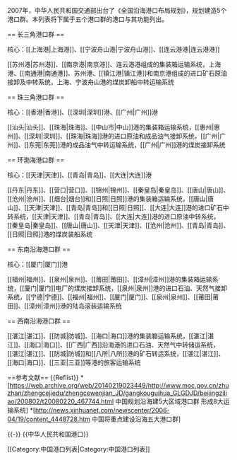 2007年，中华人民共和国交通部出台了《全国沿海港口布局规划》，规划建造5个港口群。本列表将下属于五个港口群的港口与其功能列出。

== 长三角港口群 ==

核心：[[上海港|上海港]]、[[宁波舟山港|宁波舟山港]]、[[连云港港|连云港港]]

[[苏州港|苏州港]]、[[南京港|南京港]]、连云港港组成的集装箱运输系统，上海港、[[南通港|南通港]]、苏州港、[[镇江港|镇江港]]和南京港组成的进口矿石原油接卸及中转系统，上海、宁波舟山港的煤炭卸船中转运输系统

== 珠三角港口群 ==

核心：[[香港|香港]]、[[深圳|深圳]]港、[[广州|广州]]港

[[汕头|汕头]]、[[珠海|珠海]]、[[中山市|中山]]港的集装箱运输系统，[[惠州|惠州]]、[[深圳|深圳]]、[[珠海|珠海]]港的进口原油和成品油气接卸系统，[[广州|广州]]、[[东莞|东莞]]港的成品油气中转运输系统，[[广州|广州]]港的煤炭接卸系统

== 环渤海港口群 ==

核心：[[天津|天津]]、[[青岛|青岛]]、[[大连|大连]]港

[[丹东|丹东]]、[[营口|营口]]、[[锦州|锦州]]、[[秦皇岛|秦皇岛]]、[[唐山|唐山]]、[[沧州|沧州]]、[[烟台|烟台]]和[[日照|日照]]港的集装箱运输系统，[[唐山|唐山]]、[[天津|天津]]、[[青岛|青岛]]和[[日照|日照]]、[[大连|大连]]港的进口矿石中转系统，[[天津|天津]]、[[青岛|青岛]]、[[大连|大连]]港的进口原油中转系统，[[秦皇岛|秦皇岛]]、[[唐山|唐山]]、[[天津|天津]]、[[沧州|沧州]]、[[青岛|青岛]]、[[日照|日照]]港的煤炭装船系统

== 东南沿海港口群 ==

核心：[[厦门|厦门]]港

[[福州|福州]]、[[泉州|泉州]]、[[莆田|莆田]]、[[漳州|漳州]]港的集装箱运输系统，[[厦门|厦门]]电厂的煤炭接卸系统，[[泉州|泉州]]港的进口石油、天然气接卸系统，[[宁德|宁德]]、[[福州|福州]]、[[厦门|厦门]]、[[泉州|泉州]]、[[莆田|莆田]]、[[漳州|漳州]]港的陆岛滚装运输系统

== 西南沿海港口群 ==

[[湛江|湛江]]、[[防城|防城]]、[[海口|海口]]港的集装箱运输系统，[[湛江|湛江]]、[[海口|海口]]、[[广西|广西]]沿海港的进口石油、天然气中转储运系统，[[湛江|湛江]]、[[防城|防城]]和[[八所|八所]]港的矿石转运系统，[[湛江|湛江]]、[[海口|海口]]、[[三亚|三亚]]等港的旅客运输系统

==参考文献==
{{Reflist}}
*[https://web.archive.org/web/20140219023449/http://www.moc.gov.cn/zhuzhan/zhengcejiedu/zhengcewenjian_JD/gangkouguihua_GLGDJD/beijingziliao/200802/t20080220_467744.html 中国规划沿海建5大区域港口群 形成8大运输系统]
*[http://news.xinhuanet.com/newscenter/2006-04/19/content_4448728.htm 中国将重点建设沿海五大港口群]

{{-}}
{{中华人民共和国港口}}

[[Category:中国港口列表|Category:中国港口列表]]